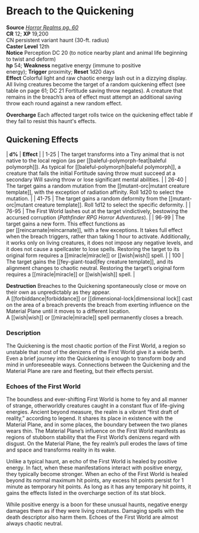 # Breach to the Quickening

**Source** [_Horror Realms pg. 60_](http://paizo.com/products/btpy9op8?Pathfinder-Campaign-Setting-Horror-Realms)  
**CR** 12; **XP** 19,200  
CN persistent variant haunt (30-ft. radius)  
**Caster Level** 12th  
**Notice** Perception DC 20 (to notice nearby plant and animal life beginning to twist and deform)  
**hp** 54; **Weakness** negative energy (immune to positive energy); **Trigger** proximity; **Reset** 1d20 days  
**Effect** Colorful light and raw chaotic energy lash out in a dizzying display. All living creatures become the target of a random quickening effect (see table on page 61; DC 21 Fortitude saving throw negates). A creature that remains in the breach’s area of effect must attempt an additional saving throw each round against a new random effect.  
  
**Overcharge** Each affected target rolls twice on the quickening effect table if they fail to resist this haunt's effects.  

## Quickening Effects

| **d%** | **Effect** |
| 1-25 | The target transforms into a Tiny animal that is not native to the local region (as per [[baleful-polymorph-feat|baleful polymorph]]). As typical for [[baleful-polymorph|baleful polymorph]], a creature that fails the initial Fortitude saving throw must succeed at a secondary Will saving throw or lose significant mental abilities. |
| 26-40 | The target gains a random mutation from the [[mutant-orc|mutant creature template]], with the exception of radiation affinity. Roll 1d20 to select the mutation. |
| 41-75 | The target gains a random deformity from the [[mutant-orc|mutant creature template]]. Roll 1d12 to select the specific deformity. |
| 76-95 | The First World lashes out at the target vindictively, bestowing the accursed corruption (_Pathfinder RPG Horror Adventures_). |
| 96-99 | The target gains a new form. This effect functions as per [[reincarnate|reincarnate]], with a few exceptions. It takes full effect when the breach triggers, rather than taking 1 hour to activate. Additionally, it works only on living creatures, it does not impose any negative levels, and it does not cause a spellcaster to lose spells. Restoring the target to its original form requires a [[miracle|miracle]] or [[wish|wish]] spell. |
| 100 | The target gains the [[fey-giant-toad|fey creature template]], and its alignment changes to chaotic neutral. Restoring the target’s original form requires a [[miracle|miracle]] or [[wish|wish]] spell. |
  
**Destruction** Breaches to the Quickening spontaneously close or move on their own as unpredictably as they appear. A [[forbiddance|forbiddance]] or [[dimensional-lock|dimensional lock]] cast on the area of a breach prevents the breach from exerting influence on the Material Plane until it moves to a different location. A [[wish|wish]] or [[miracle|miracle]] spell permanently closes a breach.  

### Description

The Quickening is the most chaotic portion of the First World, a region so unstable that most of the denizens of the First World give it a wide berth. Even a brief journey into the Quickening is enough to transform body and mind in unforeseeable ways. Connections between the Quickening and the Material Plane are rare and fleeting, but their effects persist.

### Echoes of the First World

  
The boundless and ever-shifting First World is home to fey and all manner of strange, otherworldly creatures caught in a constant flux of life-giving energies. Ancient beyond measure, the realm is a vibrant “first draft of reality,” according to legend. It shares its place in existence with the Material Plane, and in some places, the boundary between the two planes wears thin. The Material Plane’s influence on the First World manifests as regions of stubborn stability that the First World’s denizens regard with disgust. On the Material Plane, the fey realm’s pull erodes the laws of time and space and transforms reality in its wake.  
  
Unlike a typical haunt, an echo of the First World is healed by positive energy. In fact, when these manifestations interact with positive energy, they typically become stronger. When an echo of the First World is healed beyond its normal maximum hit points, any excess hit points persist for 1 minute as temporary hit points. As long as it has any temporary hit points, it gains the effects listed in the overcharge section of its stat block.  
  
While positive energy is a boon for these unusual haunts, negative energy damages them as if they were living creatures. Damaging spells with the death descriptor also harm them. Echoes of the First World are almost always chaotic neutral.
